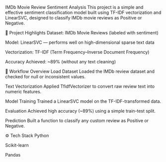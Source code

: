 IMDb Movie Review Sentiment Analysis
This project is a simple and effective sentiment classification model built using TF-IDF vectorization and LinearSVC, designed to classify IMDb movie reviews as Positive or Negative.

📌 Project Highlights
Dataset: IMDb Movie Reviews (labeled with sentiment)

Model: LinearSVC — performs well on high-dimensional sparse text data

Vectorization: TF-IDF (Term Frequency–Inverse Document Frequency)

Accuracy Achieved: ~89% (without any text cleaning)

🧠 Workflow Overview
Load Dataset
Loaded the IMDb review dataset and checked for null or inconsistent values.

Text Vectorization
Applied TfidfVectorizer to convert raw review text into numeric features.

Model Training
Trained a LinearSVC model on the TF-IDF-transformed data.

Evaluation
Achieved high accuracy (~89%) using a simple train-test split.

Prediction
Built a function to classify any custom review as Positive or Negative.

⚙️ Tech Stack
Python

Scikit-learn

Pandas
